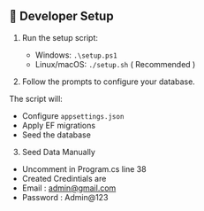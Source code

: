 ## 🔧 Developer Setup

1. Run the setup script:
   - Windows: `.\setup.ps1`
   - Linux/macOS: `./setup.sh` ( Recommended ) 

2. Follow the prompts to configure your database.

The script will:
- Configure `appsettings.json`
- Apply EF migrations
- Seed the database

3. Seed Data Manually
- Uncomment in Program.cs line 38
- Created Credintials are
- Email : admin@gmail.com
- Password : Admin@123
